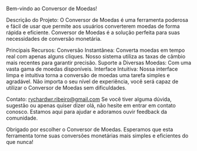 Bem-vindo ao Conversor de Moedas!

Descrição do Projeto:
O Conversor de Moedas é uma ferramenta poderosa e fácil de usar que permite aos usuários converterem moedas de forma rápida e eficiente.
Conversor de Moedas é a solução perfeita para suas necessidades de conversão monetária.

Principais Recursos:
Conversão Instantânea: Converta moedas em tempo real com apenas alguns cliques. Nosso sistema utiliza as taxas de câmbio mais recentes para garantir precisão.
Suporte a Diversas Moedas: Com uma vasta gama de moedas disponíveis.
Interface Intuitiva: Nossa interface limpa e intuitiva torna a conversão de moedas uma tarefa simples e agradável. Não importa o seu nível de experiência, você será capaz de utilizar o Conversor de Moedas sem dificuldades.

Contato: rychardwr.ribeiro@gmail.com
Se você tiver alguma dúvida, sugestão ou apenas quiser dizer olá, não hesite em entrar em contato conosco. Estamos aqui para ajudar e adoramos ouvir feedback da comunidade.

Obrigado por escolher o Conversor de Moedas. Esperamos que esta ferramenta torne suas conversões monetárias mais simples e eficientes do que nunca!
